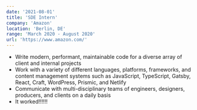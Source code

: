 ```yaml
---
date: '2021-08-01'
title: 'SDE Intern'
company: 'Amazon'
location: 'Berlin, DE'
range: 'March 2020 - August 2020'
url: 'https://www.amazon.com/'
---
```


- Write modern, performant, maintainable code for a diverse array of client and internal projects
- Work with a variety of different languages, platforms, frameworks, and content management systems such as JavaScript, TypeScript, Gatsby, React, Craft, WordPress, Prismic, and Netlify
- Communicate with multi-disciplinary teams of engineers, designers, producers, and clients on a daily basis
- It worked!!!!!!
